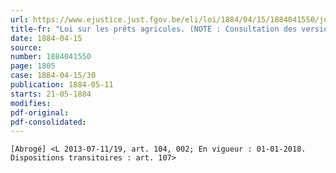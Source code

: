 ```yaml
---
url: https://www.ejustice.just.fgov.be/eli/loi/1884/04/15/1884041550/justel
title-fr: "Loi sur les prêts agricoles. (NOTE : Consultation des versions antérieures à partir du 02-08-2013 et mise à jour au 02-08-2013)"
date: 1884-04-15
source:
number: 1884041550
page: 1805
case: 1884-04-15/30
publication: 1884-05-11
starts: 21-05-1884
modifies:
pdf-original:
pdf-consolidated:
---
```


`[Abrogé] <L 2013-07-11/19, art. 104, 002; En vigueur : 01-01-2018. Dispositions transitoires : art. 107>`
